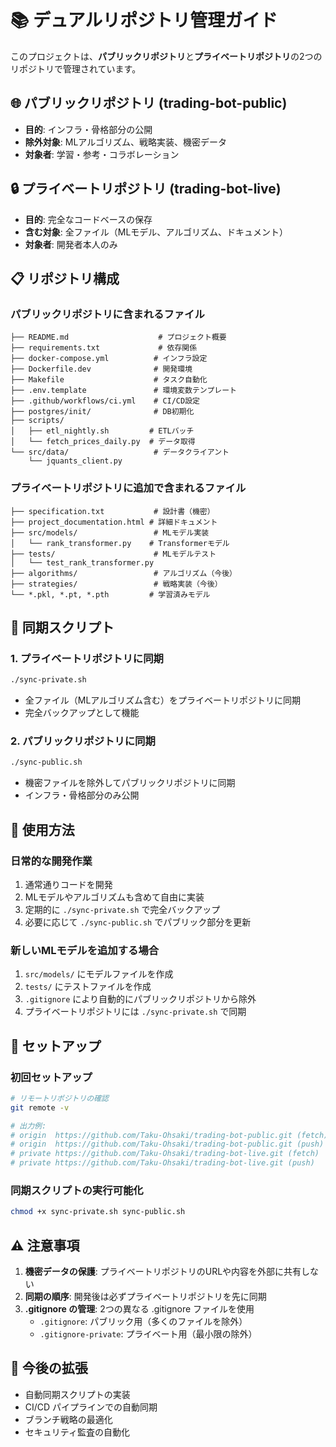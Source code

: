 # 📚 デュアルリポジトリ管理ガイド

このプロジェクトは、**パブリックリポジトリ**と**プライベートリポジトリ**の2つのリポジトリで管理されています。

## 🌐 パブリックリポジトリ (trading-bot-public)
- **目的**: インフラ・骨格部分の公開
- **除外対象**: MLアルゴリズム、戦略実装、機密データ
- **対象者**: 学習・参考・コラボレーション

## 🔒 プライベートリポジトリ (trading-bot-live)
- **目的**: 完全なコードベースの保存
- **含む対象**: 全ファイル（MLモデル、アルゴリズム、ドキュメント）
- **対象者**: 開発者本人のみ

## 📋 リポジトリ構成

### パブリックリポジトリに含まれるファイル
```
├── README.md                    # プロジェクト概要
├── requirements.txt             # 依存関係
├── docker-compose.yml          # インフラ設定
├── Dockerfile.dev              # 開発環境
├── Makefile                    # タスク自動化
├── .env.template               # 環境変数テンプレート
├── .github/workflows/ci.yml    # CI/CD設定
├── postgres/init/              # DB初期化
├── scripts/
│   ├── etl_nightly.sh         # ETLバッチ
│   └── fetch_prices_daily.py  # データ取得
└── src/data/                   # データクライアント
    └── jquants_client.py
```

### プライベートリポジトリに追加で含まれるファイル
```
├── specification.txt           # 設計書（機密）
├── project_documentation.html # 詳細ドキュメント
├── src/models/                 # MLモデル実装
│   └── rank_transformer.py    # Transformerモデル
├── tests/                      # MLモデルテスト
│   └── test_rank_transformer.py
├── algorithms/                 # アルゴリズム（今後）
├── strategies/                 # 戦略実装（今後）
└── *.pkl, *.pt, *.pth         # 学習済みモデル
```

## 🔄 同期スクリプト

### 1. プライベートリポジトリに同期
```bash
./sync-private.sh
```
- 全ファイル（MLアルゴリズム含む）をプライベートリポジトリに同期
- 完全バックアップとして機能

### 2. パブリックリポジトリに同期
```bash
./sync-public.sh
```
- 機密ファイルを除外してパブリックリポジトリに同期
- インフラ・骨格部分のみ公開

## 📝 使用方法

### 日常的な開発作業
1. 通常通りコードを開発
2. MLモデルやアルゴリズムも含めて自由に実装
3. 定期的に `./sync-private.sh` で完全バックアップ
4. 必要に応じて `./sync-public.sh` でパブリック部分を更新

### 新しいMLモデルを追加する場合
1. `src/models/` にモデルファイルを作成
2. `tests/` にテストファイルを作成
3. `.gitignore` により自動的にパブリックリポジトリから除外
4. プライベートリポジトリには `./sync-private.sh` で同期

## 🔧 セットアップ

### 初回セットアップ
```bash
# リモートリポジトリの確認
git remote -v

# 出力例:
# origin  https://github.com/Taku-Ohsaki/trading-bot-public.git (fetch)
# origin  https://github.com/Taku-Ohsaki/trading-bot-public.git (push)  
# private https://github.com/Taku-Ohsaki/trading-bot-live.git (fetch)
# private https://github.com/Taku-Ohsaki/trading-bot-live.git (push)
```

### 同期スクリプトの実行可能化
```bash
chmod +x sync-private.sh sync-public.sh
```

## ⚠️ 注意事項

1. **機密データの保護**: プライベートリポジトリのURLや内容を外部に共有しない
2. **同期の順序**: 開発後は必ずプライベートリポジトリを先に同期
3. **.gitignore の管理**: 2つの異なる .gitignore ファイルを使用
   - `.gitignore`: パブリック用（多くのファイルを除外）
   - `.gitignore-private`: プライベート用（最小限の除外）

## 🚀 今後の拡張

- 自動同期スクリプトの実装
- CI/CD パイプラインでの自動同期
- ブランチ戦略の最適化
- セキュリティ監査の自動化